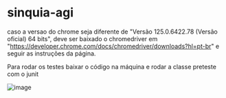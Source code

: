 # sinquia-agi


caso a versao do chrome seja diferente de "Versão 125.0.6422.78 (Versão oficial) 64 bits", deve ser baixado o chromedriver em "https://developer.chrome.com/docs/chromedriver/downloads?hl=pt-br" e seguir as instruções da página.

Para rodar os testes baixar o código na máquina e rodar a classe preteste com o junit

![image](https://github.com/saratakata/sinquia-agi/assets/45776194/b634a2db-8cf2-4242-a309-15c2b45ec2d1)
